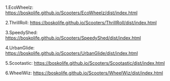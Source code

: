 1.EcoWheelz:  https://boskolife.github.io/Scooters/EcoWheelz/dist/index.html

2.ThrillRoll:   https://boskolife.github.io/Scooters/ThrillRoll/dist/index.html

3.SpeedyShed: https://boskolife.github.io/Scooters/SpeedyShed/dist/index.html

4.UrbanGlide: https://boskolife.github.io/Scooters/UrbanGlide/dist/index.html

5.Scootastic: https://boskolife.github.io/Scooters/Scootastic/dist/index.html

6.WheelWiz: https://boskolife.github.io/Scooters/WheelWiz/dist/index.html
